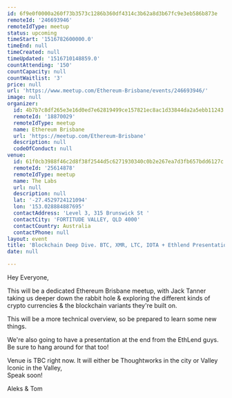 ```yaml
---
id: 6f9e0f0000a260f73b3573c1286b360df4314c3b62a8d3b67fc9e3eb586b873e
remoteId: '246693946'
remoteIdType: meetup
status: upcoming
timeStart: '1516782600000.0'
timeEnd: null
timeCreated: null
timeUpdated: '1516710148859.0'
countAttending: '150'
countCapacity: null
countWaitlist: '3'
price: null
url: 'https://www.meetup.com/Ethereum-Brisbane/events/246693946/'
image: null
organizer:
  id: 4b7b7c8df265e3e16d0ed7e62819499ce157821ec8ac1d33844da2a5ebb11243
  remoteId: '18870029'
  remoteIdType: meetup
  name: Ethereum Brisbane
  url: 'https://meetup.com/Ethereum-Brisbane'
  description: null
  codeOfConduct: null
venue:
  id: 61f0cb3988f46c2d8f38f2544d5c6271930340c0b2e267ea7d3fb657bdd6127c
  remoteId: '25614878'
  remoteIdType: meetup
  name: The Labs
  url: null
  description: null
  lat: '-27.4529724121094'
  lon: '153.028884887695'
  contactAddress: 'Level 3, 315 Brunswick St '
  contactCity: 'FORTITUDE VALLEY, QLD 4000'
  contactCountry: Australia
  contactPhone: null
layout: event
title: 'Blockchain Deep Dive. BTC, XMR, LTC, IOTA + Ethlend Presentation'
date: null

---
```

<p>Hey Everyone,</p> <p>This will be a dedicated Ethereum Brisbane meetup, with Jack Tanner taking us deeper down the rabbit hole &amp; exploring the different kinds of crypto currencies &amp; the blockchain variants they're built on.</p> <p>This will be a more technical overview, so be prepared to learn some new things.</p> <p>We're also going to have a presentation at the end from the EthLend guys.<br/>Be sure to hang around for that too!</p> <p>Venue is TBC right now. It will either be Thoughtworks in the city or Valley Iconic in the Valley,<br/>Speak soon!</p> <p>Aleks &amp; Tom</p> 
